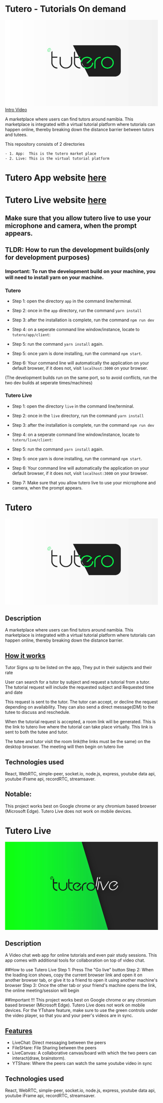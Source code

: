# Tutero - Tutorials On demand
![Banner](./tutero.jpg)
[Intro Video](https://vimeo.com/581803752)

A marketplace where users can find tutors around namibia. This marketplace is integrated with a virtual tutorial platform where tutorials can happen online, thereby breaking down the distance barrier between tutors and tutees.

This repository consists of 2 directories

	- 1. App:  This is the tutero market place
    - 2. Live: This is the virtual tutorial platform

# Tutero App website [here](https://tuteroapp.herokuapp.com/)

# Tutero Live website [here](https://tuterolive.herokuapp.com/)

##  Make sure that you allow tutero live to use your microphone and camera, when the prompt appears.


## TLDR: How to run the development builds(only for development purposes)
### Important: To run the development build on your machine, you will need to install yarn on your machine.

### Tutero 
- Step 1: open the directory ```app``` in the command line/terminal.

- Step 2: once  in the ```app``` directory, run the command ```yarn install```

- Step 3: after the installation is complete, run the command ```npm run dev```
- Step 4: on a seperate command line window/instance, locate to ```tutero/app/client```:
- Step 5: run the command ```yarn install``` again.
- Step 5: once yarn is done installing,  run the command ```npm start```.
- Step 6: Your command line will automatically the application on your default browser, if it does not, visit ```localhost:3000``` on your browser.

(The development builds run on the same port, so to avoid conflicts, run the two dev builds at seperate times/machines)

### Tutero Live 
- Step 1: open the directory ```live``` in the command line/terminal.

- Step 2: once  in the ```live``` directory, run the command ```yarn install```

- Step 3: after the installation is complete, run the command ```npm run dev```
- Step 4: on a seperate command line window/instance, locate to ```tutero/live/client```:
- Step 5: run the command ```yarn install``` again.
- Step 5: once yarn is done installing,  run the command ```npm start```.
- Step 6: Your command line will automatically the application on your default browser, if it does not, visit ```localhost:3000``` on your browser.
- Step 7: Make sure that you allow tutero live to use your microphone and camera, when the prompt appears.



# Tutero
![Banner](./tutero.jpg)

## Description
A marketplace where users can find tutors around namibia. This marketplace is integrated with a virtual tutorial platform where tutorials can happen online, thereby breaking down the distance barrier.

## <ins>How it works</ins> 
Tutor Signs up to be listed on the app,
They put in their subjects and their rate

User can search for a tutor by subject and request a tutorial from a tutor. The tutorial request will include the requested subject and 
Requested time and date

This request is sent to the tutor. The tutor can accept, or decline the request depending on availability. They can also send a direct message(DM) to the tutee to discuss and reschedule.

When the tutorial request is accepted, a room link will be generated. This is the link to tutero live where the tutorial can take place virtually. This link is sent to both the tutee and tutor.

The tutee and tutor visit the room link(the links must be the same) on the desktop browser. The meeting will then begin on tutero live


## Technologies used
React, WebRTC, simple-peer, socket.io, node.js, express, youtube data api, youtube iFrame api, recordRTC, streamsaver.

## Notable:
This project works best on Google chrome or any chromium based browser (Microsoft Edge). Tutero Live does not work on mobile devices.





# Tutero Live
![Banner](./tuterolive.jpg)

## Description
A Video chat web app for online tutorials and even pair study sessions. This app comes with additional tools for collaboration on top of video chat.

##How to use Tutero Live
Step 1: Press The "Go live" button
Step 2: When the loading icon shows, copy the current browser link and open it on another browser tab, or give it to a friend to open it using another machine's browser
Step 3: Once the other tab or your friend's machine opens the link, the online meeting/session will begin

##Important !!!
This project works best on Google chrome or any chromium based browser (Microsoft Edge). Tutero Live does not work on mobile devices.
For the YTshare feature, make sure to use the green controls under the video player, so that you and your peer's videos are in sync.

## <ins>Features</ins> 
  - LiveChat:  Direct messaging between the peers
  - FileSHare:  File Sharing between the peers
  - LiveCanvas: A collaborative canvas/board with which the two peers can interact(draw, brainstorm).
  - YTShare: Where the peers can watch the same youtube video in sync

## Technologies used
React, WebRTC, simple-peer, socket.io, node.js, express, youtube data api, youtube iFrame api, recordRTC, streamsaver.
